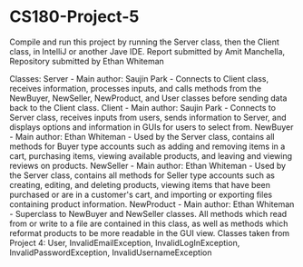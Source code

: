 # CS180-Project-5

Compile and run this project by running the Server class, then the Client class, in IntelliJ or another Jave IDE.
Report submitted by Amit Manchella, Repository submitted by Ethan Whiteman

Classes:
Server - Main author: Saujin Park - Connects to Client class, receives information, processes inputs, and calls methods from the NewBuyer, NewSeller, NewProduct, and User classes before sending data back to the Client class.
Client - Main author: Saujin Park - Connects to Server class, receives inputs from users, sends information to Server, and displays options and information in GUIs for users to select from.
NewBuyer - Main author: Ethan Whiteman - Used by the Server class, contains all methods for Buyer type accounts such as adding and removing items in a cart, purchasing items, viewing available products, and leaving and viewing reviews on products.
NewSeller - Main author: Ethan Whiteman - Used by the Server class, contains all methods for Seller type accounts such as creating, editing, and deleting products, viewing items that have been purchased or are in a customer's cart, and importing or exporting files containing product information.
NewProduct - Main author: Ethan Whiteman - Superclass to NewBuyer and NewSeller classes. All methods which read from or write to a file are contained in this class, as well as methods which reformat products to be more readable in the GUI view.
Classes taken from Project 4: User, InvalidEmailException, InvalidLogInException, InvalidPasswordException, InvalidUsernameException
